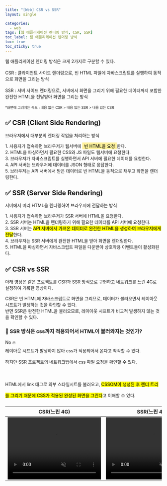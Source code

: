 ```yaml
---
title: "[Web] CSR vs SSR"
layout: single

categories:
  - web
tags: [웹 애플리케이션 렌더링 방식, CSR, SSR]
toc_label: 웹 애플리케이션 렌더링 방식
toc: true
toc_sticky: true
---
```


<div class="red-box">
  <p>
    <div>웹 애플리케이션 렌더링 방식은 크게 2가지로 구분할 수 있다.</div>
    <br />
    <div><span class="highlight">CSR</span> :  클라이언트 사이드 렌더링으로, 빈 HTML 파일에 자바스크립트를 실행하여 동적으로 화면을 그리는 방식</div>
    <br />
    <div><span class="highlight">SSR</span> : 서버 사이드 렌더링으로, 서버에서 화면을 그리기 위해 필요한 데이터까지 포함한 완전한 HTML을 전달받아 화면을 그리는 방식</div>
    <br />
    <div style="font-size: 80%">*화면에 그려지는 속도 : 내용 없는 CSR > 내용 있는 SSR > 내용 있는 CSR</div>
  </p>
</div>

## ✅ CSR (Client Side Rendering)

브라우저에서 대부분의 렌더링 작업을 처리하는 방식

<div class="blue-box">
    <div>1. 사용자가 접속하면 브라우저가 웹서버에 <mark style='background-color: #fff099; padding: 0.2em 0.4em;'>빈 HTML을 요청</mark>한다.</div>
    <div>2. HTML을 파싱하면서 필요한 CSS와 JS 파일도 웹서버에 요청한다.</div>
    <div>3. 브라우저가 자바스크립트를 실행하면서 API 서버에 필요한 데이터를 요청한다.</div>
    <div>4. API 서버는 브라우저에 데이터를 JSON 형태로 응답한다.</div>
    <div>5. 브라우저는 API 서버에서 받은 데이터로 빈 HTML을 동적으로 채우고 화면을 렌더링한다.</div>
</div>

## ✅ SSR (Server Side Rendering)

서버에서 미리 HTML을 렌더링하여 브라우저에 전달하는 방식

<div class="blue-box">
    <div>1. 사용자가 접속하면 브라우저가 SSR 서버에 HTML을 요청한다.</div>
    <div>2. SSR 서버는 HTML을 렌더링하기 위해 필요한 데이터를 API 서버에 요청한다.</div>
    <div>3. SSR 서버는 <mark class="mark">API 서버에서 가져온 데이터로 완전한 HTML을 생성하여 브라우저에게 전달</mark>한다.</div>
    <div>4. 브라우저는 SSR 서버에게 완전한 HTML을 받아 화면을 렌더링한다.</div>
    <div>5. HTML을 파싱하면서 자바스크립트 파일을 다운받아 상호작용 이벤트들이 활성화된다.</div>
</div>

## ✅ CSR vs SSR

아래 영상은 같은 프로젝트를 CSR과 SSR 방식으로 구현하고 네트워크를 느린 4G로 설정하여 기록한 영상이다.

<div>CSR은 빈 HTML에 자바스크립트로 화면을 그리므로, 데이터가 불러오면서 레이아웃 시프트가 발생하는 것을 확인할 수 있다.</div>
<div>반면 SSR은 완전한 HTML을 불러오므로, 레이아웃 시프트가 비교적 발생하지 않는 것을 확인할 수 있다.</div>

### 🚨 SSR 방식은 css까지 적용되어서 HTML이 불러와지는 것인가?

<div class="red-box">
  <div>No 🔥</div>
</div>

<div style="line-height: 36px;">
  <div>레이아웃 시프트가 발생하지 않아 css가 적용되어서 온다고 착각할 수 있다.</div>
  <div>하지만 SSR 프로젝트의 네트워크탭에서 css 파일 요청을 확인할 수 있다.</div>
  <br />
  <div>HTML에서 link 태그로 외부 스타일시트를 불러오고, <mark class="mark">CSSOM이 생성된 후 렌더 트리를 그리기 때문에 CSS가 적용된 완성된 화면을 그린다</mark>고 이해할 수 있다.</div>
</div>

|                                                                          CSR(느린 4G)                                                                          |                                                                          SSR(느린 4G)                                                                          |
| :------------------------------------------------------------------------------------------------------------------------------------------------------------: | :------------------------------------------------------------------------------------------------------------------------------------------------------------: |
| <video src="https://github.com/user-attachments/assets/0076ef50-aca5-4077-acdd-9cd47924f79e" autoplay muted loop style="width: 300px; height: 200px;"></video> | <video src="https://github.com/user-attachments/assets/31a7460c-8ae0-4a95-b7f4-e7fe7ffd36ca" autoplay muted loop style="width: 300px; height: 200px;"></video> |
